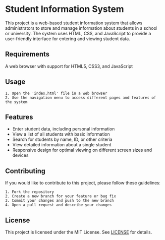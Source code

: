 # Student Information System

This project is a web-based student information system that allows administrators to store and manage information about students in a school or university. The system uses HTML, CSS, and JavaScript to provide a user-friendly interface for entering and viewing student data.

## Requirements 
A web browser with support for HTML5, CSS3, and JavaScript

## Usage
    1. Open the 'index.html' file in a web browser
    2. Use the navigation menu to access different pages and features of the system

## Features
- Enter student data, including personal information
- View a list of all students with basic information
- Search for students by name, ID, or other criteria
- View detailed information about a single student
- Responsive design for optimal viewing on different screen sizes and devices

## Contributing
If you would like to contribute to this project, please follow these guidelines:

    1. Fork the repository
    2. Create a new branch for your feature or bug fix
    3. Commit your changes and push to the new branch
    4. Open a pull request and describe your changes

## License
This project is licensed under the MIT License. See [LICENSE](https://en.wikipedia.org/wiki/License) for details.
